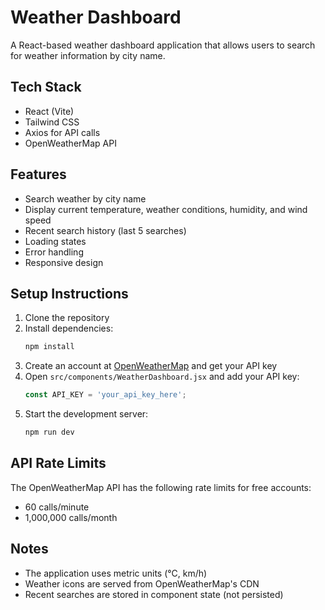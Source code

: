 # Weather Dashboard

A React-based weather dashboard application that allows users to search for weather information by city name.

## Tech Stack

- React (Vite)
- Tailwind CSS
- Axios for API calls
- OpenWeatherMap API

## Features

- Search weather by city name
- Display current temperature, weather conditions, humidity, and wind speed
- Recent search history (last 5 searches)
- Loading states
- Error handling
- Responsive design

## Setup Instructions

1. Clone the repository
2. Install dependencies:
   ```bash
   npm install
   ```
3. Create an account at [OpenWeatherMap](https://openweathermap.org/api) and get your API key
4. Open `src/components/WeatherDashboard.jsx` and add your API key:
   ```javascript
   const API_KEY = 'your_api_key_here';
   ```
5. Start the development server:
   ```bash
   npm run dev
   ```

## API Rate Limits

The OpenWeatherMap API has the following rate limits for free accounts:
- 60 calls/minute
- 1,000,000 calls/month

## Notes

- The application uses metric units (°C, km/h)
- Weather icons are served from OpenWeatherMap's CDN
- Recent searches are stored in component state (not persisted)
